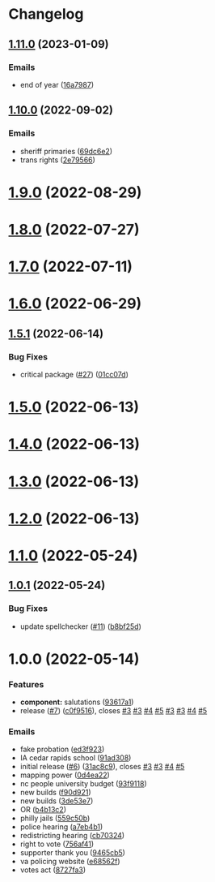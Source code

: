 # Changelog

## [1.11.0](https://github.com/PaleBluDot/aclu-emails/compare/v1.10.0...v1.11.0) (2023-01-09)


### Emails

* end of year ([16a7987](https://github.com/PaleBluDot/aclu-emails/commit/16a79872ff94106905e17de7cac1d8fd63900880))

## [1.10.0](https://github.com/PaleBluDot/aclu-emails/compare/v1.9.0...v1.10.0) (2022-09-02)


### Emails

* sheriff primaries ([69dc6e2](https://github.com/PaleBluDot/aclu-emails/commit/69dc6e2828a22fc39e914ebc24da5e30381f7c3b))
* trans rights ([2e79566](https://github.com/PaleBluDot/aclu-emails/commit/2e79566855189cb2e2c00488082e01300caf6f76))

# [1.9.0](https://github.com/PaleBluDot/aclu-emails/compare/v1.8.0...v1.9.0) (2022-08-29)

# [1.8.0](https://github.com/PaleBluDot/aclu-emails/compare/v1.7.0...v1.8.0) (2022-07-27)

# [1.7.0](https://github.com/PaleBluDot/aclu-emails/compare/v1.6.0...v1.7.0) (2022-07-11)

# [1.6.0](https://github.com/PaleBluDot/aclu-emails/compare/v1.5.1...v1.6.0) (2022-06-29)

## [1.5.1](https://github.com/PaleBluDot/aclu-emails/compare/v1.5.0...v1.5.1) (2022-06-14)


### Bug Fixes

* critical package ([#27](https://github.com/PaleBluDot/aclu-emails/issues/27)) ([01cc07d](https://github.com/PaleBluDot/aclu-emails/commit/01cc07db25f2863fe55edaa7339761ad163885d6))

# [1.5.0](https://github.com/PaleBluDot/aclu-emails/compare/v1.4.0...v1.5.0) (2022-06-13)

# [1.4.0](https://github.com/PaleBluDot/aclu-emails/compare/v1.3.0...v1.4.0) (2022-06-13)

# [1.3.0](https://github.com/PaleBluDot/aclu-emails/compare/v1.2.0...v1.3.0) (2022-06-13)

# [1.2.0](https://github.com/PaleBluDot/aclu-emails/compare/v1.1.0...v1.2.0) (2022-06-13)

# [1.1.0](https://github.com/PaleBluDot/aclu-emails/compare/v1.0.1...v1.1.0) (2022-05-24)

## [1.0.1](https://github.com/PaleBluDot/aclu-emails/compare/v1.0.0...v1.0.1) (2022-05-24)


### Bug Fixes

* update spellchecker  ([#11](https://github.com/PaleBluDot/aclu-emails/issues/11)) ([b8bf25d](https://github.com/PaleBluDot/aclu-emails/commit/b8bf25d56ab5602549ead00af30b1539195a3b71))

# 1.0.0 (2022-05-14)
### Features

* **component:** salutations ([93617a1](https://github.com/PaleBluDot/aclu-emails/commit/93617a1c7717a267f779c684ca89ce0f3f9f33b3))
* release ([#7](https://github.com/PaleBluDot/aclu-emails/issues/7)) ([c0f9516](https://github.com/PaleBluDot/aclu-emails/commit/c0f9516d6bb2cb6cc5def8d0cfe9bf721c94078e)), closes [#3](https://github.com/PaleBluDot/aclu-emails/issues/3) [#3](https://github.com/PaleBluDot/aclu-emails/issues/3) [#4](https://github.com/PaleBluDot/aclu-emails/issues/4) [#5](https://github.com/PaleBluDot/aclu-emails/issues/5) [#3](https://github.com/PaleBluDot/aclu-emails/issues/3) [#3](https://github.com/PaleBluDot/aclu-emails/issues/3) [#4](https://github.com/PaleBluDot/aclu-emails/issues/4) [#5](https://github.com/PaleBluDot/aclu-emails/issues/5)


### Emails
* fake probation ([ed3f923](https://github.com/PaleBluDot/aclu-emails/commit/ed3f923a3957ee6fee4f7938270ba368c97f2830))
* IA cedar rapids school ([91ad308](https://github.com/PaleBluDot/aclu-emails/commit/91ad30821fdb5cd9ae21aec33d0eb28442ecbd8c))
* initial release  ([#6](https://github.com/PaleBluDot/aclu-emails/issues/6)) ([31ac8c9](https://github.com/PaleBluDot/aclu-emails/commit/31ac8c9ab2a0a5e4f18089218568e87b58c2f157)), closes [#3](https://github.com/PaleBluDot/aclu-emails/issues/3) [#3](https://github.com/PaleBluDot/aclu-emails/issues/3) [#4](https://github.com/PaleBluDot/aclu-emails/issues/4) [#5](https://github.com/PaleBluDot/aclu-emails/issues/5)
* mapping power ([0d4ea22](https://github.com/PaleBluDot/aclu-emails/commit/0d4ea2210d593d355838b1d80df8f899779156ee))
* nc people university budget ([93f9118](https://github.com/PaleBluDot/aclu-emails/commit/93f9118d9c39f952fae4aa0cb26d3fb6459b9ffa))
* new builds ([f90d921](https://github.com/PaleBluDot/aclu-emails/commit/f90d9210af5279fbcd44fa8800baf4872d123343))
* new builds ([3de53e7](https://github.com/PaleBluDot/aclu-emails/commit/3de53e72211426eb82177298500a464e8e23ecc2))
* OR ([b4b13c2](https://github.com/PaleBluDot/aclu-emails/commit/b4b13c2d1e8fa167a4ec12d1409174fde91020bb))
* philly jails ([559c50b](https://github.com/PaleBluDot/aclu-emails/commit/559c50b20441328aed0b17f352af97b155902df3))
* police hearing ([a7eb4b1](https://github.com/PaleBluDot/aclu-emails/commit/a7eb4b1d8cbb312121e1a259868f8b7724a06c87))
* redistricting hearing ([cb70324](https://github.com/PaleBluDot/aclu-emails/commit/cb703246a75f903a06794fd1d5a6185c590cb8a5))
* right to vote ([756af41](https://github.com/PaleBluDot/aclu-emails/commit/756af417d99d4c644779fc5c1d83b6472a07f7da))
* supporter thank you ([9465cb5](https://github.com/PaleBluDot/aclu-emails/commit/9465cb52eff1111fd293191f2d7b60849facd0fc))
* va policing website ([e68562f](https://github.com/PaleBluDot/aclu-emails/commit/e68562fb71749bd36a4b91f5d557a078c59c6746))
* votes act ([8727fa3](https://github.com/PaleBluDot/aclu-emails/commit/8727fa36b0cd1338b4e8c8502fa536fe2127cce6))
